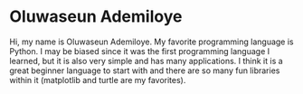 

# Oluwaseun Ademiloye

Hi, my name is Oluwaseun Ademiloye. My favorite programming language is Python. I may be biased since it was the first programming language I learned, but it is also very simple and has many applications. I think it is a great beginner language to start with and there are so many fun libraries within it (matplotlib and turtle are my favorites). 

